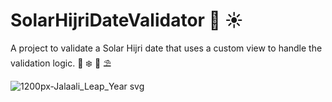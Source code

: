 # SolarHijriDateValidator :calendar: :sunny:
A project to validate a Solar Hijri date that uses a custom view to handle the validation logic.
:fallen_leaf: 		:snowflake:  :cherry_blossom:  :parasol_on_ground: 

![1200px-Jalaali_Leap_Year svg](https://user-images.githubusercontent.com/72970748/190860168-de14b6ea-31bc-4c34-8284-eb2294dabddf.png)
